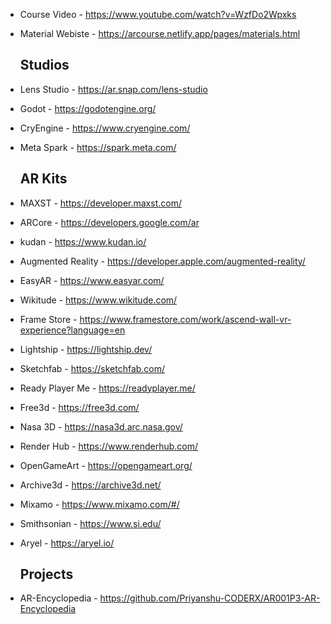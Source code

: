 * Course Video - https://www.youtube.com/watch?v=WzfDo2Wpxks
* Material Webiste - https://arcourse.netlify.app/pages/materials.html
  
  ## Studios
* Lens Studio - https://ar.snap.com/lens-studio
* Godot - https://godotengine.org/
* CryEngine - https://www.cryengine.com/
* Meta Spark - https://spark.meta.com/
  
  ## AR Kits
* MAXST - https://developer.maxst.com/
* ARCore - https://developers.google.com/ar
* kudan - https://www.kudan.io/
* Augmented Reality - https://developer.apple.com/augmented-reality/
* EasyAR - https://www.easyar.com/
* Wikitude - https://www.wikitude.com/
* Frame Store - https://www.framestore.com/work/ascend-wall-vr-experience?language=en
* Lightship - https://lightship.dev/
* Sketchfab - https://sketchfab.com/
* Ready Player Me - https://readyplayer.me/
* Free3d - https://free3d.com/
* Nasa 3D - https://nasa3d.arc.nasa.gov/
* Render Hub - https://www.renderhub.com/
* OpenGameArt - https://opengameart.org/
* Archive3d - https://archive3d.net/
* Mixamo - https://www.mixamo.com/#/
* Smithsonian - https://www.si.edu/
* Aryel - https://aryel.io/
  
  ## Projects
* AR-Encyclopedia - https://github.com/Priyanshu-CODERX/AR001P3-AR-Encyclopedia
